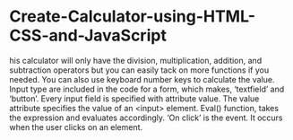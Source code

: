 # Create-Calculator-using-HTML-CSS-and-JavaScript
his calculator will only have the division, multiplication, addition, and subtraction operators but you can easily tack on more functions if you needed.  You can also use keyboard number keys to calculate the value. Input type are included in the code for a form, which makes, ‘textfield’ and ‘button’. Every input field is specified with attribute value. The value attribute specifies the value of an &lt;input> element. Eval() function, takes the expression and evaluates accordingly. ‘On click’ is the event. It occurs when  the user clicks on an element. 
